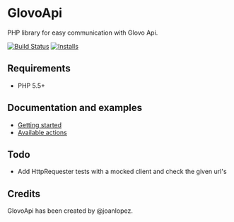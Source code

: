 # GlovoApi

PHP library for easy communication with Glovo Api.

[![Build Status](https://secure.travis-ci.org/joanlopez/php-glovo-api.png)](http://travis-ci.org/joanlopez/php-glovo-api)
[![Installs](https://img.shields.io/packagist/dm/joanlopez/glovo-api.svg)](https://packagist.org/packages/joanlopez/glovo-api)

## Requirements

* PHP 5.5+

## Documentation and examples

* [Getting started](https://github.com/joanlopez/php-glovo-api/blob/master/doc/getting-started.md)
* [Available actions](https://github.com/joanlopez/php-glovo-api/blob/master/doc/available-actions.md)

## Todo

* Add HttpRequester tests with a mocked client and check the given url's

## Credits

GlovoApi has been created by @joanlopez.
